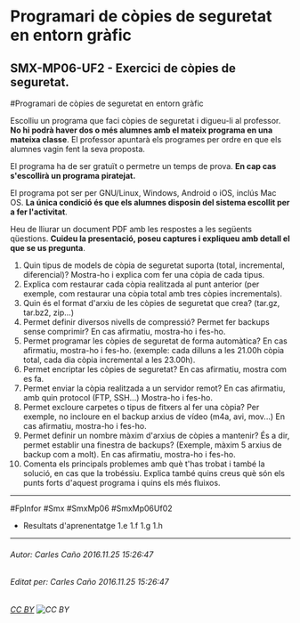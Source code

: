 # Programari de còpies de seguretat en entorn gràfic
## SMX-MP06-UF2 - Exercici de còpies de seguretat.
#Programari de còpies de seguretat en entorn gràfic

Escolliu un programa que faci còpies de seguretat i digueu-li al professor. **No hi podrà haver dos o més alumnes amb el mateix programa en una mateixa classe**. El professor apuntarà els programes per ordre en que els alumnes vagin fent la seva proposta.

El programa ha de ser gratuït o permetre un temps de prova. **En cap cas s'escollirà un programa piratejat.**

El programa pot ser per GNU/Linux, Windows, Android o iOS, inclús Mac OS. **La única condició és que els alumnes disposin del sistema escollit per a fer l'activitat**.

Heu de lliurar un document PDF amb les respostes a les següents qüestions. **Cuideu la presentació, poseu captures i expliqueu amb detall el que se us pregunta**.

1.	Quin tipus de models de còpia de seguretat suporta (total, incremental, diferencial)? Mostra-ho i explica com fer una còpia de cada tipus. 
2.	Explica com restaurar cada còpia realitzada al punt anterior (per exemple, com restaurar una còpia total amb tres còpies incrementals). 
3.	Quin és el format d'arxiu de les còpies de seguretat que crea? (tar.gz, tar.bz2, zip...) 
4.	Permet definir diversos nivells de compressió? Permet fer backups sense comprimir? En cas afirmatiu, mostra-ho i fes-ho. 
5.	Permet programar les còpies de seguretat de forma automàtica? En cas afirmatiu, mostra-ho i fes-ho. (exemple: cada dilluns a les 21.00h còpia total, cada dia còpia incremental a les 23.00h). 
6.	Permet encriptar les còpies de seguretat? En cas afirmatiu, mostra com es fa. 
7.	Permet enviar la còpia realitzada a un servidor remot? En cas afirmatiu, amb quin protocol (FTP, SSH...) Mostra-ho i fes-ho. 
8.	Permet excloure carpetes o tipus de fitxers al fer una còpia? Per exemple, no incloure en el backup arxius de vídeo (m4a, avi, mov...) En cas afirmatiu, mostra-ho i fes-ho.  
9.	Permet definir un nombre màxim d'arxius de còpies a mantenir? És a dir, permet establir una finestra de backups? (Exemple, màxim 5 arxius de backup com a molt). En cas afirmatiu, mostra-ho i fes-ho. 
10.	Comenta els principals problemes amb què t'has trobat i també la solució, en cas que la trobéssiu. Explica també quins creus què són els punts forts d'aquest programa i quins els més fluixos.

---

#FpInfor #Smx #SmxMp06 #SmxMp06Uf02

* Resultats d'aprenentatge 1.e 1.f 1.g 1.h
---

###### Autor: Carles Caño 2016.11.25 15:26:47
###### Editat per: Carles Caño 2016.11.25 15:26:47
###### [CC BY](https://creativecommons.org/licenses/by/4.0/) ![CC BY](https://licensebuttons.net/l/by/3.0/80x15.png)
